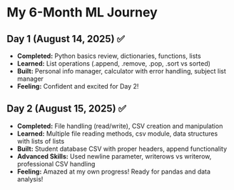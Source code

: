# My 6-Month ML Journey

## Day 1 (August 14, 2025) ✅
- **Completed:** Python basics review, dictionaries, functions, lists
- **Learned:** List operations (.append, .remove, .pop, .sort vs sorted)
- **Built:** Personal info manager, calculator with error handling, subject list manager
- **Feeling:** Confident and excited for Day 2!

## Day 2 (August 15, 2025) ✅
- **Completed:** File handling (read/write), CSV creation and manipulation
- **Learned:** Multiple file reading methods, csv module, data structures with lists of lists
- **Built:** Student database CSV with proper headers, append functionality
- **Advanced Skills:** Used newline parameter, writerows vs writerow, professional CSV handling
- **Feeling:** Amazed at my own progress! Ready for pandas and data analysis!
